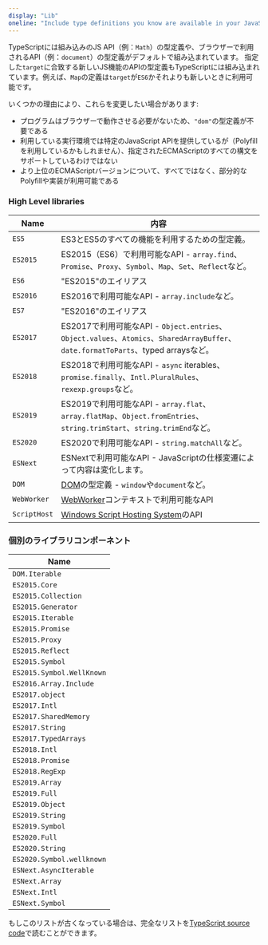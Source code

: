 ```yaml
---
display: "Lib"
oneline: "Include type definitions you know are available in your JavaScript runtime"
---
```


TypeScriptには組み込みのJS API（例：`Math`）の型定義や、ブラウザーで利用されるAPI（例：`document`）の型定義がデフォルトで組み込まれています。
指定した`target`に合致する新しいJS機能のAPIの型定義もTypeScriptには組み込まれています。例えば、`Map`の定義は`target`が`ES6`かそれよりも新しいときに利用可能です。

いくつかの理由により、これらを変更したい場合があります:

- プログラムはブラウザーで動作させる必要がないため、`"dom"`の型定義が不要である
- 利用している実行環境では特定のJavaScript APIを提供しているが（Polyfillを利用しているかもしれません）、指定されたECMAScriptのすべての構文をサポートしているわけではない
- より上位のECMAScriptバージョンについて、すべてではなく、部分的なPolyfillや実装が利用可能である

### High Level libraries

| Name         | 内容                                                                                                                                              |
| ------------ | ------------------------------------------------------------------------------------------------------------------------------------------------- |
| `ES5`        | ES3とES5のすべての機能を利用するための型定義。                                                                                                    |
| `ES2015`     | ES2015（ES6）で利用可能なAPI - `array.find`、`Promise`、`Proxy`、`Symbol`、`Map`、`Set`、`Reflect`など。                                          |
| `ES6`        | "ES2015"のエイリアス                                                                                                                              |
| `ES2016`     | ES2016で利用可能なAPI - `array.include`など。                                                                                                     |
| `ES7`        | "ES2016"のエイリアス                                                                                                                              |
| `ES2017`     | ES2017で利用可能なAPI - `Object.entries`、`Object.values`、`Atomics`、`SharedArrayBuffer`、`date.formatToParts`、typed arraysなど。               |
| `ES2018`     | ES2018で利用可能なAPI - `async` iterables、`promise.finally`、`Intl.PluralRules`、`rexexp.groups`など。                                           |
| `ES2019`     | ES2019で利用可能なAPI - `array.flat`、`array.flatMap`、`Object.fromEntries`、`string.trimStart`、`string.trimEnd`など。                           |
| `ES2020`     | ES2020で利用可能なAPI - `string.matchAll`など。                                                                                                   |
| `ESNext`     | ESNextで利用可能なAPI - JavaScriptの仕様変遷によって内容は変化します。                                                                            |
| `DOM`        | [DOM](https://developer.mozilla.org/docs/Glossary/DOM)の型定義 - `window`や`document`など。                                                       |
| `WebWorker`  | [WebWorker](https://developer.mozilla.org/docs/Web/API/Web_Workers_API/Using_web_workers)コンテキストで利用可能なAPI                              |
| `ScriptHost` | [Windows Script Hosting System](https://wikipedia.org/wiki/Windows_Script_Host)のAPI                                                              |

### 個別のライブラリコンポーネント

| Name                      |
| ------------------------- |
| `DOM.Iterable`            |
| `ES2015.Core`             |
| `ES2015.Collection`       |
| `ES2015.Generator`        |
| `ES2015.Iterable`         |
| `ES2015.Promise`          |
| `ES2015.Proxy`            |
| `ES2015.Reflect`          |
| `ES2015.Symbol`           |
| `ES2015.Symbol.WellKnown` |
| `ES2016.Array.Include`    |
| `ES2017.object`           |
| `ES2017.Intl`             |
| `ES2017.SharedMemory`     |
| `ES2017.String`           |
| `ES2017.TypedArrays`      |
| `ES2018.Intl`             |
| `ES2018.Promise`          |
| `ES2018.RegExp`           |
| `ES2019.Array`            |
| `ES2019.Full`             |
| `ES2019.Object`           |
| `ES2019.String`           |
| `ES2019.Symbol`           |
| `ES2020.Full`             |
| `ES2020.String`           |
| `ES2020.Symbol.wellknown` |
| `ESNext.AsyncIterable`    |
| `ESNext.Array`            |
| `ESNext.Intl`             |
| `ESNext.Symbol`           |

もしこのリストが古くなっている場合は、完全なリストを[TypeScript source code](https://github.com/microsoft/TypeScript/tree/master/lib)で読むことができます。
